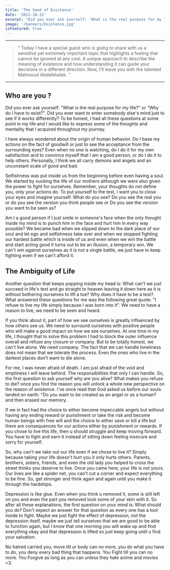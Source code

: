 ```yaml
---
title: 'The Seed of Existence'
date: '2021-10-22'
excerpt: "Did you ever ask yourself: 'What is the real purpose for my life?' or 'Why do I have to exist?'. Did you ever want to enter somebody else's mind just to see if it works differently?"
image: '/banners/Existence.jpg'
isFeatured: true
---
```


---

> " Today I have a special guest who is going to share with us a sensitive yet extremely important topic that highlights a feeling that cannot be ignored at any cost. A unique approach to describe the meaning of existence and how understanding it can guide your decisions in a different direction. Now, I'll leave you with the talented Mahmoud Abdelkhalek. "

---

## Who are you ?

Did you ever ask yourself: "What is the real purpose for my life?" or "Why do I have to exist?". Did you ever want to enter somebody else's mind just to see if it works differently? To be honest, I had all these questions at some point in my life and I would like to express some of the thoughts and mentality that I acquired throughout my journey.

I have always wondered about the origin of human behavior. Do I base my actions on the fact of goodwill or just to see the acceptance from the surrounding eyes? Even when no one is watching, do I do it for my own satisfaction and to convince myself that I am a good person, or do I do it to help others. Personally, I think we all carry demons and angels and an unconstant scale of good and bad.

Selfishness was put inside us from the beginning before even having a soul. We started by sucking the life of our mothers although we were also given the power to fight for ourselves. Remember, your thoughts do not define you, only your actions do. To put yourself to the test, I want you to close your eyes and imagine yourself. What do you see? Do you see the real you or do you see the version you think people see or Do you see the version you want to be seen as?

Am I a good person if I just smile in someone's face when the only thought inside my mind is to punch him in the face and hurt him in every way possible? We became bad when we slipped down to the dark place of our soul and let ego and selfishness take over and when we stopped fighting our hardest battle which is inside of us and even when we win the battle and start acting good it turns out to be an illusion, a temporary win. We can't win against ourselves as it is not a single battle, we just have to keep fighting even if we can't afford it.

## The Ambiguity of Life

Another question that keeps popping inside my head is: What can't we just succeed in life's test and go straight to heaven leaving it down here as it is without bothering ourselves to lift a toe? Why does it have to be a test?. What answered these questions for me was the following great quote: "I refuse to live my life simply because I was born into it". We need to have a reason to live, we need to be seen and heard.

If you think about it, part of how we see ourselves is greatly influenced by how others see us. We need to surround ourselves with positive people who will make a good impact on how we see ourselves. At one time in my life, I thought that to solve this problem I had to block the outer influence overall and refuse any closure or company. But to be totally honest, we can't live alone. We need company. The fact that we can handle loneliness does not mean that we tolerate the process. Even the ones who live in the darkest places don't want to die alone.

For me, I was never afraid of death. I am just afraid of the void and emptiness I will leave behind. The responsibilities that only I can handle. So, the first question to ask yourself why are you alive? What makes you refuse to die? once you find the reason you will unlock a whole new perspective on the reason of existence. I've once read that God asked us before our souls landed on earth: "Do you want to be created as an angel or as a human? and then erased our memory.

If we in fact had the choice to either become impeccable angels but without having any ending reward or punishment or take the risk and become human beings with free will and the choice to either save or kill a life but there are consequences for our actions either by punishment or rewards. If you chose to live this life, then u should struggle and keep moving forward. You have to fight and earn it instead of sitting down feeling insecure and sorry for yourself.

So, why can't we take out our life even if we chose to live it? Simply because taking your life doesn't hurt you it only hurts others. Parents, brothers, sisters, friends, and even the old lady you helped to cross the street thinks you deserve to live. Once you came here, your life is not yours. Our lives are like a spider net, you can't cut a corner and expect everything to be fine. So, get stronger and think again and again until you make it through the hardships.

Depression is like glue. Even when you think u removed it, some is still left on you and even the part you removed took some of your skin with it. So after all these explanations, the first question on your mind is: What should you do? Don't expect an answer for that question as every one has a tool inside to fight. Maybe we just fight the effect of depression, not the depression itself, maybe we just tell ourselves that we are good to be able to function again, but I know that one morning you will wake up and find everything okay and that depression is lifted so just keep going until u find your salvation.

No hatred carried you, move till ur body can no more, you do what you have to do, you deny every bad thing that happens. You Fight till you can no more. You Forgive as long as you can unless they hate anime and movies <3.
